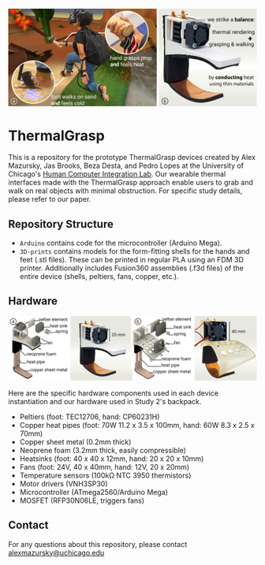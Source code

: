 <p align="center">

![Figure 1 has two photos labelled (a) and (b). Figure 1(a) depicts a user kneeling with their rear knee on artificial turf and their front foot on top of sand. They are wearing thermal feedback devices on their hands and feet, as well as a VR headset. The foot that is in the sand is experiencing cold sensation. One of their hands is holding a wooden dowel rod and is experiencing heat from a fire shown in VR. Figure 1(b) depicts a fabricated device that wraps around the user's hand.](/Images/Fig-01-Large.jpg?raw=true)

</p>

# ThermalGrasp

This is a repository for the prototype ThermalGrasp devices created by Alex Mazursky, Jas Brooks, Beza Desta, and Pedro Lopes at the University of Chicago's [Human Computer Integration Lab](https://lab.plopes.org/). Our wearable thermal interfaces made with the ThermalGrasp approach enable users to grab and walk on real objects with minimal obstruction. For specific study details, please refer to our paper.
## Repository Structure

* `Arduino` contains code for the microcontroller (Arduino Mega).
* `3D-prints` contains models for the form-fitting shells for the hands and feet (.stl files). These can be printed in regular PLA using an FDM 3D printer. Additionally includes Fusion360 assemblies (.f3d files) of the entire device (shells, peltiers, fans, copper, etc.).

## Hardware

<p align="center">

![Shows our hand and footworn devices. A rendering of the components labeled in an exploded view is depicted, next to an image of the fabricated device.](/Images/Fabrication.jpg?raw=true)

</p>

Here are the specific hardware components used in each device instantiation and our hardware used in Study 2's backpack.

- Peltiers (foot: TEC12706, hand: CP60231H)
- Copper heat pipes (foot: 70W 11.2 x 3.5 x 100mm, hand: 60W 8.3 x 2.5 x 70mm)
- Copper sheet metal (0.2mm thick)
- Neoprene foam (3.2mm thick, easily compressible)
- Heatsinks (foot: 40 x 40 x 12mm, hand: 20 x 20 x 10mm)
- Fans (foot: 24V, 40 x 40mm, hand: 12V, 20 x 20mm)
- Temperature sensors (100kΩ NTC 3950 thermistors) 
- Motor drivers (VNH3SP30)
- Microcontroller (ATmega2560/Arduino Mega)
- MOSFET (RFP30N06LE, triggers fans)

## Contact

For any questions about this repository, please contact alexmazursky@uchicago.edu


